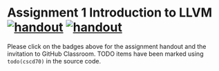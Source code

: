 # Assignment 1 Introduction to LLVM [![handout](https://img.shields.io/badge/-handout-blue)](https://www.overleaf.com/read/nvmnmbntgwqn) [![handout](https://img.shields.io/badge/-GitHub%20Classroom-lightgreen)](https://classroom.github.com/g/Wv5iNGJt)

Please click on the badges above for the assignment handout and the invitation
to GitHub Classroom. TODO items have been marked using `todo(cscd70)` in the source code.
